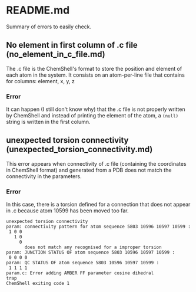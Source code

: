 # README.md
Summary of errors to easily check.

## No element in first column of .c file (no_element_in_c_file.md)
The .c file is the ChemShell's format to store the position and element of each atom in the system. 
It consists on an atom-per-line file that contains for columns: element, x, y, z

### Error
It can happen (I still don't know why) that the .c file is not properly written by ChemShell and 
instead of printing the element of the atom, a `(null)` string is written in the first column.


## unexpected torsion connectivity (unexpected_torsion_connectivity.md)

This error appears when connectivity of .c file (containing the coordinates in ChemShell format) and generated from a PDB does not match the connectivity in the parameters.

### Error
In this case, there is a torsion defined for a connection that does not appear in .c because atom 10599 has been moved too far.

```
unexpected torsion connectivity
param: connectivity pattern for atom sequence 5803 10596 10597 10599 :
 1 0 0
   1 0
     0
       does not match any recognised for a improper torsion
param: JUNCTION STATUS OF atom sequence 5803 10596 10597 10599 :
 0 0 0 0
param: QC STATUS OF atom sequence 5803 10596 10597 10599 :
 1 1 1 1
param.c: Error adding AMBER FF parameter cosine dihedral
trap
ChemShell exiting code 1
```
